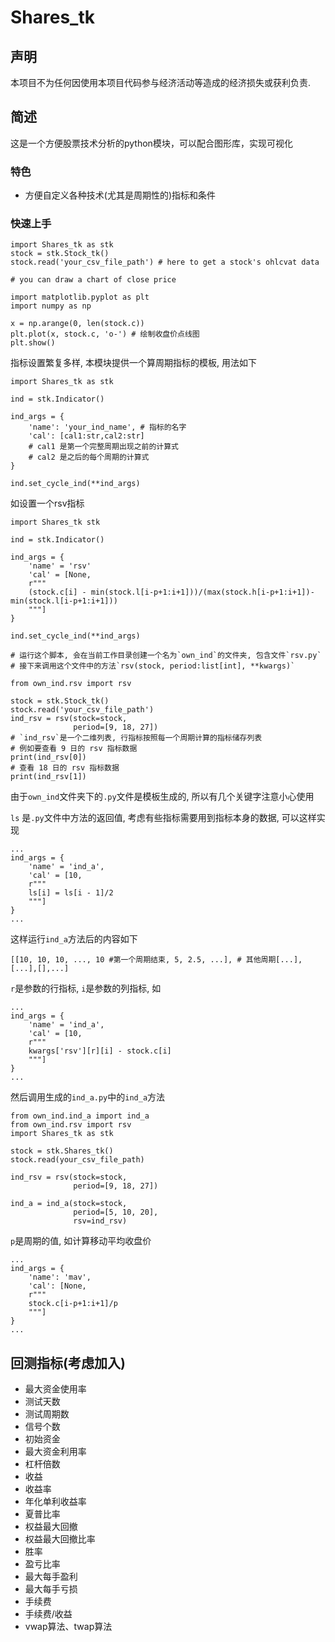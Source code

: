 # Shares_tk

## 声明

本项目不为任何因使用本项目代码参与经济活动等造成的经济损失或获利负责.

## 简述

这是一个方便股票技术分析的python模块，可以配合图形库，实现可视化

### 特色

- 方便自定义各种技术(尤其是周期性的)指标和条件

### 快速上手

```
import Shares_tk as stk
stock = stk.Stock_tk()
stock.read('your_csv_file_path') # here to get a stock's ohlcvat data

# you can draw a chart of close price

import matplotlib.pyplot as plt
import numpy as np

x = np.arange(0, len(stock.c))
plt.plot(x, stock.c, 'o-') # 绘制收盘价点线图
plt.show()
```

指标设置繁复多样, 本模块提供一个算周期指标的模板, 用法如下
```
import Shares_tk as stk

ind = stk.Indicator()

ind_args = {
    'name': 'your_ind_name', # 指标的名字
    'cal': [cal1:str,cal2:str] 
    # cal1 是第一个完整周期出现之前的计算式
    # cal2 是之后的每个周期的计算式
}

ind.set_cycle_ind(**ind_args)
```

如设置一个rsv指标

```
import Shares_tk stk

ind = stk.Indicator()

ind_args = {
    'name' = 'rsv'
    'cal' = [None,
    r"""
    (stock.c[i] - min(stock.l[i-p+1:i+1]))/(max(stock.h[i-p+1:i+1])-min(stock.l[i-p+1:i+1]))
    """]
}

ind.set_cycle_ind(**ind_args)

# 运行这个脚本, 会在当前工作目录创建一个名为`own_ind`的文件夹, 包含文件`rsv.py`
# 接下来调用这个文件中的方法`rsv(stock, period:list[int], **kwargs)`

from own_ind.rsv import rsv

stock = stk.Stock_tk()
stock.read('your_csv_file_path')
ind_rsv = rsv(stock=stock,
              period=[9, 18, 27])
# `ind_rsv`是一个二维列表, 行指标按照每一个周期计算的指标储存列表
# 例如要查看 9 日的 rsv 指标数据
print(ind_rsv[0])
# 查看 18 日的 rsv 指标数据
print(ind_rsv[1])
```

由于`own_ind`文件夹下的`.py`文件是模板生成的, 所以有几个关键字注意小心使用

`ls` 是`.py`文件中方法的返回值, 考虑有些指标需要用到指标本身的数据, 可以这样实现
```
...
ind_args = {
    'name' = 'ind_a',
    'cal' = [10,
    r"""
    ls[i] = ls[i - 1]/2
    """]
}
...
```
这样运行`ind_a`方法后的内容如下

`[[10, 10, 10, ..., 10 #第一个周期结束, 5, 2.5, ...], # 其他周期[...],[...],[],...]`

`r`是参数的行指标, `i`是参数的列指标, 如
```
...
ind_args = {
    'name' = 'ind_a',
    'cal' = [10,
    r"""
    kwargs['rsv'][r][i] - stock.c[i]
    """]
}
...
```
然后调用生成的`ind_a.py`中的`ind_a`方法

```
from own_ind.ind_a import ind_a
from own_ind.rsv import rsv
import Shares_tk as stk

stock = stk.Shares_tk()
stock.read(your_csv_file_path)

ind_rsv = rsv(stock=stock,
              period=[9, 18, 27])

ind_a = ind_a(stock=stock,
              period=[5, 10, 20],
              rsv=ind_rsv)
```

`p`是周期的值, 如计算移动平均收盘价
```
...
ind_args = {
    'name': 'mav',
    'cal': [None,
    r"""
    stock.c[i-p+1:i+1]/p
    """]
}
...
```

## 回测指标(考虑加入)

- 最大资金使用率
- 测试天数
- 测试周期数
- 信号个数
- 初始资金
- 最大资金利用率
- 杠杆倍数
- 收益
- 收益率
- 年化单利收益率
- 夏普比率
- 权益最大回撤
- 权益最大回撤比率
- 胜率
- 盈亏比率
- 最大每手盈利
- 最大每手亏损
- 手续费
- 手续费/收益
- vwap算法、twap算法
